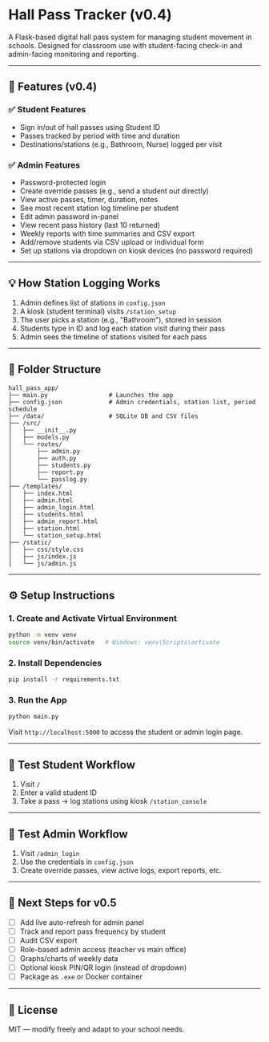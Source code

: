 # Hall Pass Tracker (v0.4)

A Flask-based digital hall pass system for managing student movement in schools. Designed for classroom use with student-facing check-in and admin-facing monitoring and reporting.

---

## 🔧 Features (v0.4)

### ✅ Student Features

* Sign in/out of hall passes using Student ID
* Passes tracked by period with time and duration
* Destinations/stations (e.g., Bathroom, Nurse) logged per visit

### ✅ Admin Features

* Password-protected login
* Create override passes (e.g., send a student out directly)
* View active passes, timer, duration, notes
* See most recent station log timeline per student
* Edit admin password in-panel
* View recent pass history (last 10 returned)
* Weekly reports with time summaries and CSV export
* Add/remove students via CSV upload or individual form
* Set up stations via dropdown on kiosk devices (no password required)

---

## 💡 How Station Logging Works

1. Admin defines list of stations in `config.json`
2. A kiosk (student terminal) visits `/station_setup`
3. The user picks a station (e.g., "Bathroom"), stored in session
4. Students type in ID and log each station visit during their pass
5. Admin sees the timeline of stations visited for each pass

---

## 📂 Folder Structure

```
hall_pass_app/
├── main.py                 # Launches the app
├── config.json             # Admin credentials, station list, period schedule
├── /data/                  # SQLite DB and CSV files
├── /src/
│   ├── __init__.py
│   ├── models.py
│   └── routes/
│       ├── admin.py
│       ├── auth.py
│       ├── students.py
│       ├── report.py
│       └── passlog.py
├── /templates/
│   ├── index.html
│   ├── admin.html
│   ├── admin_login.html
│   ├── students.html
│   ├── admin_report.html
│   ├── station.html
│   └── station_setup.html
├── /static/
│   ├── css/style.css
│   ├── js/index.js
│   └── js/admin.js
```

---

## ⚙️ Setup Instructions

### 1. Create and Activate Virtual Environment

```bash
python -m venv venv
source venv/bin/activate   # Windows: venv\Scripts\activate
```

### 2. Install Dependencies

```bash
pip install -r requirements.txt
```

### 3. Run the App

```bash
python main.py
```

Visit `http://localhost:5000` to access the student or admin login page.

---

## 🧪 Test Student Workflow

1. Visit `/`
2. Enter a valid student ID
3. Take a pass → log stations using kiosk `/station_console`

---

## 🧪 Test Admin Workflow

1. Visit `/admin_login`
2. Use the credentials in `config.json`
3. Create override passes, view active logs, export reports, etc.

---

## 🚀 Next Steps for v0.5

* [ ] Add live auto-refresh for admin panel
* [ ] Track and report pass frequency by student
* [ ] Audit CSV export
* [ ] Role-based admin access (teacher vs main office)
* [ ] Graphs/charts of weekly data
* [ ] Optional kiosk PIN/QR login (instead of dropdown)
* [ ] Package as `.exe` or Docker container

---

## 📜 License

MIT — modify freely and adapt to your school needs.
